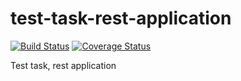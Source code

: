 test-task-rest-application
==========================

[![Build Status](https://secure.travis-ci.org/javadev/test-task-rest-application.svg)](https://travis-ci.org/javadev/test-task-rest-application)
[![Coverage Status](https://coveralls.io/repos/javadev/test-task-rest-application/badge.svg?branch=master)](https://coveralls.io/r/javadev/test-task-rest-application)

Test task, rest application

